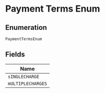 
# Payment Terms Enum

## Enumeration

`PaymentTermsEnum`

## Fields

| Name |
|  --- |
| `sINGLECHARGE` |
| `mULTIPLECHARGES` |

